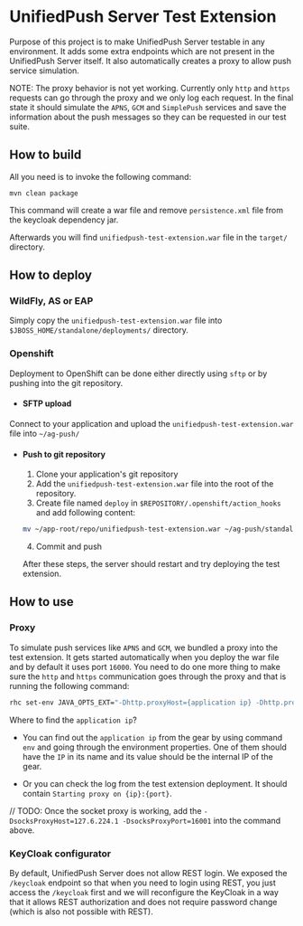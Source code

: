 # UnifiedPush Server Test Extension

Purpose of this project is to make UnifiedPush Server testable in any environment. It adds some extra endpoints which are not present in the UnifiedPush Server itself. It also automatically creates a proxy to allow push service simulation.

NOTE: The proxy behavior is not yet working. Currently only `http` and `https` requests can go through the proxy and we only log each request. In the final state it should simulate the `APNS`, `GCM` and `SimplePush` services and save the information about the push messages so they can be requested in our test suite.

## How to build

All you need is to invoke the following command:

```
mvn clean package
```

This command will create a war file and remove `persistence.xml` file from the keycloak dependency jar.

Afterwards you will find `unifiedpush-test-extension.war` file in the `target/` directory.

## How to deploy

### WildFly, AS or EAP

Simply copy the `unifiedpush-test-extension.war` file into `$JBOSS_HOME/standalone/deployments/` directory.

### Openshift

Deployment to OpenShift can be done either directly using `sftp` or by pushing into the git repository.

* #### SFTP upload

Connect to your application and upload the `unifiedpush-test-extension.war` file into `~/ag-push/`

* #### Push to git repository

  1. Clone your application's git repository
  2. Add the `unifiedpush-test-extension.war` file into the root of the repository.
  3. Create file named `deploy` in `$REPOSITORY/.openshift/action_hooks` and add following content:
  ```sh
  mv ~/app-root/repo/unifiedpush-test-extension.war ~/ag-push/standalone/deployments/unifiedpush-test-extension.war
  ```
  4. Commit and push

  After these steps, the server should restart and try deploying the test extension.

## How to use

### Proxy

To simulate push services like `APNS` and `GCM`, we bundled a proxy into the test extension. It gets started automatically when you deploy the war file and by default it uses port `16000`. You need to do one more thing to make sure the `http` and `https` communication goes through the proxy and that is running the following command:

```sh
rhc set-env JAVA_OPTS_EXT="-Dhttp.proxyHost={application ip} -Dhttp.proxyPort=16000 -Dhttps.proxyHost={application ip} -Dhttps.proxyPort=16000" -a {application name}
```

Where to find the `application ip`?

* You can find out the `application ip` from the gear by using command `env` and going through the environment properties. One of them should have the `IP` in its name and its value should be the internal IP of the gear.

* Or you can check the log from the test extension deployment. It should contain `Starting proxy on {ip}:{port}`.

// TODO: Once the socket proxy is working, add the `-DsocksProxyHost=127.6.224.1 -DsocksProxyPort=16001` into the command above.

### KeyCloak configurator

By default, UnifiedPush Server does not allow REST login. We exposed the `/keycloak` endpoint so that when you need to login using REST, you just access the `/keycloak` first and we will reconfigure the KeyCloak in a way that it allows REST authorization and does not require password change (which is also not possible with REST).
